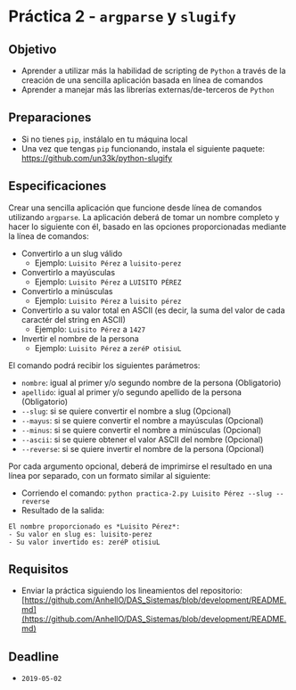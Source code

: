 # Práctica 2 - `argparse` y `slugify`

## Objetivo

* Aprender a utilizar más la habilidad de scripting de `Python` a través de la creación de una sencilla aplicación basada en línea de comandos
* Aprender a manejar más las librerías externas/de-terceros de `Python`

## Preparaciones

* Si no tienes `pip`, instálalo en tu máquina local
* Una vez que tengas `pip` funcionando, instala el siguiente paquete: https://github.com/un33k/python-slugify

## Especificaciones

Crear una sencilla aplicación que funcione desde línea de comandos utilizando `argparse`. La aplicación deberá de tomar un nombre completo y hacer lo siguiente con él, basado en las opciones proporcionadas mediante la línea de comandos:
* Convertirlo a un slug válido
  * Ejemplo: `Luisito Pérez` a `luisito-perez`
* Convertirlo a mayúsculas
  * Ejemplo: `Luisito Pérez` a `LUISITO PÉREZ`
* Convertirlo a minúsculas
  * Ejemplo: `Luisito Pérez` a `luisito pérez`
* Convertirlo a su valor total en ASCII (es decir, la suma del valor de cada caractér del string en ASCII)
  * Ejemplo: `Luisito Pérez` a `1427`
* Invertir el nombre de la persona
  * Ejemplo: `Luisito Pérez` a `zeréP otisiuL`

El comando podrá recibir los siguientes parámetros:
* `nombre`: igual al primer y/o segundo nombre de la persona (Obligatorio)
* `apellido`: igual al primer y/o segundo apellido de la persona (Obligatorio)
* `--slug`: si se quiere convertir el nombre a slug (Opcional)
* `--mayus`: si se quiere convertir el nombre a mayúsculas (Opcional)
* `--minus`: si se quiere convertir el nombre a minúsculas (Opcional)
* `--ascii`: si se quiere obtener el valor ASCII del nombre (Opcional)
* `--reverse`: si se quiere invertir el nombre de la persona (Opcional)

Por cada argumento opcional, deberá de imprimirse el resultado en una línea por separado, con un formato similar al siguiente:

* Corriendo el comando: `python practica-2.py Luisito Pérez --slug --reverse`
* Resultado de la salida:
```
El nombre proporcionado es *Luisito Pérez*:
- Su valor en slug es: luisito-perez
- Su valor invertido es: zeréP otisiuL
```

## Requisitos
* Enviar la práctica siguiendo los lineamientos del repositorio: [https://github.com/AnhellO/DAS_Sistemas/blob/development/README.md](https://github.com/AnhellO/DAS_Sistemas/blob/development/README.md)

## Deadline

* `2019-05-02`